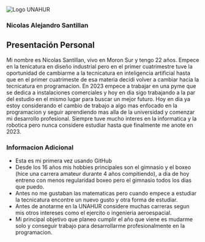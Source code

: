 ![Logo UNAHUR](./UNAHUR.png)

### Nicolas Alejandro Santillan
## Presentación Personal
Mi nombre es Nicolas Santillan, vivo en Moron Sur y tengo 22 años. Empece en la tenicatura en diseño industrial pero en el primer cuatrimestre tuve la oportunidad de cambiarme a la tecnicatura en inteligencia artificial hasta que en el primer cuatrimeste de esa materia decidi volver a cambiar hacia la tecnicatura en programacion.
En 2023 empece a trabajar en una pyme que se dedica a instalaciones comerciales y hoy en dia sigo trabajando a la par del estudio en el mismo lugar para buscar un mejor futuro.
Hoy en dia ya estoy considerando el cambio de trabajo a algo mas enfocado en la programacion y seguir aprendiendo mas alla de la universidad y comenzar mi desarrollo profesional.
Siempre tuve mucho interes en la informatica y la robotica pero nunca considere estudiar hasta que finalmente me anote en 2023.

### Informacion Adicional
- Esta es mi primera vez usando GitHub
- Desde los 16 años mis hobbies principales son el gimnasio y el boxeo (hice una carrera amateur durante 4 años compitiendo), a dia de hoy entreno con menos regularidad boxeo pero el gimnasio todos los dias que puedo.
- Antes no me gustaban las matematicas pero cuando empece a estudiar la tecnicatura encontre un nuevo gusto y otra forma de estudiar.
- Antes de anotarme en la UNAHUR considere muchas carreras segun mis otros intereses como el ejercito o ingenieria aeroespacial.
- Mi principal objetivo que planeo cumplir el año que viene es mudarme solo y conseguir trabajo para desarrollarme profesionalmente en la programacion.

